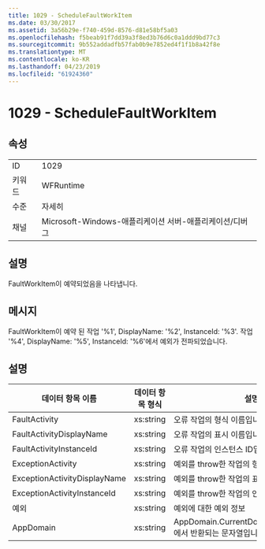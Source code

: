 ```yaml
---
title: 1029 - ScheduleFaultWorkItem
ms.date: 03/30/2017
ms.assetid: 3a56b29e-f740-459d-8576-d81e58bf5a03
ms.openlocfilehash: f5beab91f7dd39a3f8ed3b76d6c0a1ddd9bd77c3
ms.sourcegitcommit: 9b552addadfb57fab0b9e7852ed4f1f1b8a42f8e
ms.translationtype: MT
ms.contentlocale: ko-KR
ms.lasthandoff: 04/23/2019
ms.locfileid: "61924360"
---
```

# <a name="1029---schedulefaultworkitem"></a>1029 - ScheduleFaultWorkItem
## <a name="properties"></a>속성  
  
|||  
|-|-|  
|ID|1029|  
|키워드|WFRuntime|  
|수준|자세히|  
|채널|Microsoft-Windows-애플리케이션 서버-애플리케이션/디버그|  
  
## <a name="description"></a>설명  
 FaultWorkItem이 예약되었음을 나타냅니다.  
  
## <a name="message"></a>메시지  
 FaultWorkItem이 예약 된 작업 '%1', DisplayName: '%2', InstanceId: '%3'.  작업 '%4', DisplayName: '%5', InstanceId: '%6'에서 예외가 전파되었습니다.  
  
## <a name="details"></a>설명  
  
|데이터 항목 이름|데이터 항목 형식|설명|  
|--------------------|--------------------|-----------------|  
|FaultActivity|xs:string|오류 작업의 형식 이름입니다.|  
|FaultActivityDisplayName|xs:string|오류 작업의 표시 이름입니다.|  
|FaultActivityInstanceId|xs:string|오류 작업의 인스턴스 ID입니다.|  
|ExceptionActivity|xs:string|예외를 throw한 작업의 형식 이름입니다.|  
|ExceptionActivityDisplayName|xs:string|예외를 throw한 작업의 표시 이름입니다.|  
|ExceptionActivityInstanceId|xs:string|예외를 throw한 작업의 인스턴스 ID입니다.|  
|예외|xs:string|예외에 대한 예외 정보|  
|AppDomain|xs:string|AppDomain.CurrentDomain.FriendlyName에서 반환되는 문자열입니다.|
